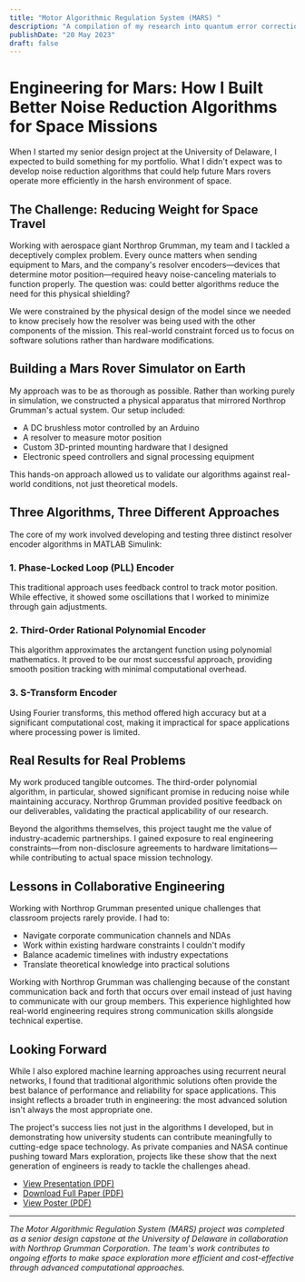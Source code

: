 ```yaml
---
title: "Motor Algorithmic Regulation System (MARS) "
description: "A compilation of my research into quantum error correction"
publishDate: "20 May 2023"
draft: false
---
```


# Engineering for Mars: How I Built Better Noise Reduction Algorithms for Space Missions

When I started my senior design project at the University of Delaware, I expected to build something for my portfolio. What I didn't expect was to develop noise reduction algorithms that could help future Mars rovers operate more efficiently in the harsh environment of space.

## The Challenge: Reducing Weight for Space Travel

Working with aerospace giant Northrop Grumman, my team and I tackled a deceptively complex problem. Every ounce matters when sending equipment to Mars, and the company's resolver encoders—devices that determine motor position—required heavy noise-canceling materials to function properly. The question was: could better algorithms reduce the need for this physical shielding?

We were constrained by the physical design of the model since we needed to know precisely how the resolver was being used with the other components of the mission. This real-world constraint forced us to focus on software solutions rather than hardware modifications.

## Building a Mars Rover Simulator on Earth

My approach was to be as thorough as possible. Rather than working purely in simulation, we constructed a physical apparatus that mirrored Northrop Grumman's actual system. Our setup included:

- A DC brushless motor controlled by an Arduino
- A resolver to measure motor position
- Custom 3D-printed mounting hardware that I designed
- Electronic speed controllers and signal processing equipment

This hands-on approach allowed us to validate our algorithms against real-world conditions, not just theoretical models.

## Three Algorithms, Three Different Approaches

The core of my work involved developing and testing three distinct resolver encoder algorithms in MATLAB Simulink:

### 1. Phase-Locked Loop (PLL) Encoder
This traditional approach uses feedback control to track motor position. While effective, it showed some oscillations that I worked to minimize through gain adjustments.

### 2. Third-Order Rational Polynomial Encoder
This algorithm approximates the arctangent function using polynomial mathematics. It proved to be our most successful approach, providing smooth position tracking with minimal computational overhead.

### 3. S-Transform Encoder
Using Fourier transforms, this method offered high accuracy but at a significant computational cost, making it impractical for space applications where processing power is limited.

## Real Results for Real Problems

My work produced tangible outcomes. The third-order polynomial algorithm, in particular, showed significant promise in reducing noise while maintaining accuracy. Northrop Grumman provided positive feedback on our deliverables, validating the practical applicability of our research.

Beyond the algorithms themselves, this project taught me the value of industry-academic partnerships. I gained exposure to real engineering constraints—from non-disclosure agreements to hardware limitations—while contributing to actual space mission technology.

## Lessons in Collaborative Engineering

Working with Northrop Grumman presented unique challenges that classroom projects rarely provide. I had to:

- Navigate corporate communication channels and NDAs
- Work within existing hardware constraints I couldn't modify
- Balance academic timelines with industry expectations
- Translate theoretical knowledge into practical solutions

Working with Northrop Grumman was challenging because of the constant communication back and forth that occurs over email instead of just having to communicate with our group members. This experience highlighted how real-world engineering requires strong communication skills alongside technical expertise.

## Looking Forward

While I also explored machine learning approaches using recurrent neural networks, I found that traditional algorithmic solutions often provide the best balance of performance and reliability for space applications. This insight reflects a broader truth in engineering: the most advanced solution isn't always the most appropriate one.

The project's success lies not just in the algorithms I developed, but in demonstrating how university students can contribute meaningfully to cutting-edge space technology. As private companies and NASA continue pushing toward Mars exploration, projects like these show that the next generation of engineers is ready to tackle the challenges ahead.


- [View Presentation (PDF)](/MARS/mars_presentation.pdf)
- [Download Full Paper (PDF)](/MARS/mars_report.pdf)
- [View Poster (PDF)](/MARS/mars_poster.pdf)

---

*The Motor Algorithmic Regulation System (MARS) project was completed as a senior design capstone at the University of Delaware in collaboration with Northrop Grumman Corporation. The team's work contributes to ongoing efforts to make space exploration more efficient and cost-effective through advanced computational approaches.*
